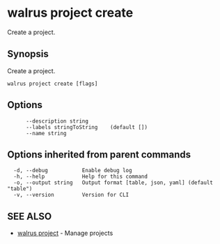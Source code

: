 # walrus project create

Create a project.

## Synopsis

Create a project.

```
walrus project create [flags]
```

## Options

```
      --description string      
      --labels stringToString    (default [])
      --name string             
```

## Options inherited from parent commands

```
  -d, --debug           Enable debug log
  -h, --help            Help for this command
  -o, --output string   Output format [table, json, yaml] (default "table")
  -v, --version         Version for CLI
```

## SEE ALSO

* [walrus project](walrus_project)	 - Manage projects

